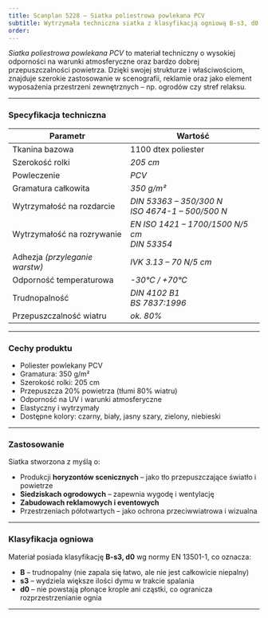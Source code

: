 ```yaml
---
title: Scanplan 5228 – Siatka poliestrowa powlekana PCV
subtitle: Wytrzymała techniczna siatka z klasyfikacją ogniową B-s3, d0
order:
---
```


_Siatka poliestrowa powlekana PCV_ to materiał techniczny o wysokiej odporności
na warunki atmosferyczne oraz bardzo dobrej przepuszczalności powietrza. Dzięki
swojej strukturze i właściwościom, znajduje szerokie zastosowanie w scenografii,
reklamie oraz jako element wyposażenia przestrzeni zewnętrznych – np. ogrodów
czy stref relaksu.

---

### **Specyfikacja techniczna**

| **Parametr**                   | **Wartość**                                         |
| ------------------------------ | --------------------------------------------------- |
| Tkanina bazowa                 | 1100 dtex poliester                                 |
| Szerokość rolki                | _205 cm_                                            |
| Powleczenie                    | _PCV_                                               |
| Gramatura całkowita            | _350 g/m²_                                          |
| Wytrzymałość na rozdarcie      | _DIN 53363 – 350/300 N_<br>_ISO 4674-1 – 500/500 N_ |
| Wytrzymałość na rozrywanie     | _EN ISO 1421 – 1700/1500 N/5 cm_<br>_DIN 53354_     |
| Adhezja _(przyleganie warstw)_ | _IVK 3.13 – 70 N/5 cm_                              |
| Odporność temperaturowa        | _-30°C / +70°C_                                     |
| Trudnopalność                  | _DIN 4102 B1_<br>_BS 7837:1996_                     |
| Przepuszczalność wiatru        | _ok. 80%_                                           |

---

### **Cechy produktu**

- Poliester powlekany PCV
- Gramatura: 350 g/m²
- Szerokość rolki: 205 cm
- Przepuszcza 20% powietrza (tłumi 80% wiatru)
- Odporność na UV i warunki atmosferyczne
- Elastyczny i wytrzymały
- Dostępne kolory: czarny, biały, jasny szary, zielony, niebieski

---

### **Zastosowanie**

Siatka stworzona z myślą o:

- Produkcji **horyzontów scenicznych** – jako tło przepuszczające światło i
  powietrze
- **Siedziskach ogrodowych** – zapewnia wygodę i wentylację
- **Zabudowach reklamowych i eventowych**
- Przestrzeniach półotwartych – jako ochrona przeciwwiatrowa i wizualna

---

### **Klasyfikacja ogniowa**

Materiał posiada klasyfikację **B-s3, d0** wg normy EN 13501-1, co oznacza:

- **B** – trudnopalny (nie zapala się łatwo, ale nie jest całkowicie niepalny)
- **s3** – wydziela większe ilości dymu w trakcie spalania
- **d0** – nie powstają płonące krople ani cząstki, co ogranicza
  rozprzestrzenianie ognia

---
